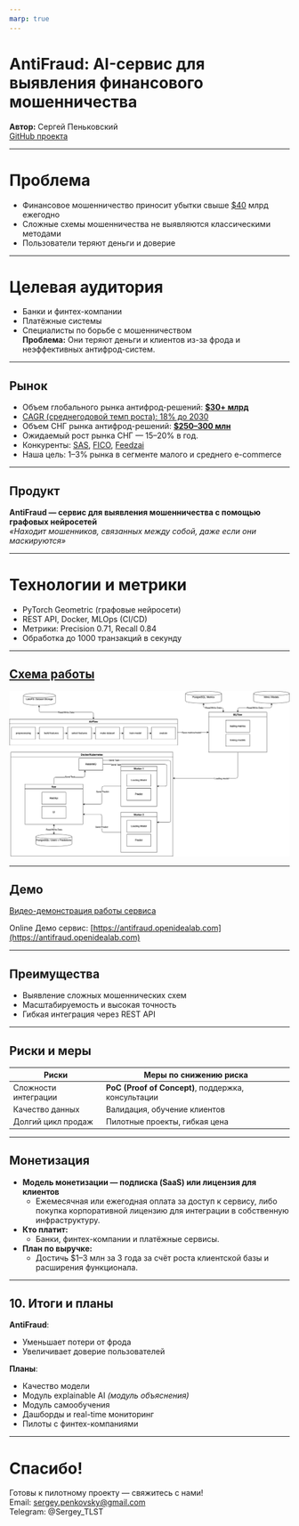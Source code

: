 ```yaml
---
marp: true
---
```


# AntiFraud: AI-сервис для выявления финансового мошенничества

**Автор:** Сергей Пеньковский  
[GitHub проекта](https://github.com/pese-git/mfdp-fin-fraud-detection-service)

---

# Проблема  
- Финансовое мошенничество приносит убытки свыше [$40](https://www.ftc.gov/news-events/news/press-releases/2025/03/new-ftc-data-show-big-jump-reported-losses-fraud-125-billion-2024) млрд ежегодно  
- Сложные схемы мошенничества не выявляются классическими методами  
- Пользователи теряют деньги и доверие

---

# Целевая аудитория  
- Банки и финтех-компании  
- Платёжные системы  
- Специалисты по борьбе с мошенничеством  
**Проблема:** Они теряют деньги и клиентов из-за фрода и неэффективных антифрод-систем.

---

## Рынок

- Объем глобального рынка антифрод-решений: **[$30+ млрд](https://market.us/report/anti-fraud-solutions-market)**
- [CAGR (среднегодовой темп роста): 18% до 2030](https://www.custommarketinsights.com/report/fraud-detection-and-prevention-market)
- Объем СНГ рынка антифрод-решений: **[$250–300 млн](https://my.idc.com/getdoc.jsp?containerId=EUR148523023)**
- Ожидаемый рост рынка СНГ — 15–20% в год.
- Конкуренты: [SAS](https://www.sas.com/en_us/home.html), [FICO](https://www.fico.com/en/products/fico-falcon-fraud-manager), [Feedzai](https://www.feedzai.com/)
- Наша цель: 1–3% рынка в сегменте малого и среднего e-commerce

---
## Продукт  
**AntiFraud — сервис для выявления мошенничества с помощью графовых нейросетей**  
*«Находит мошенников, связанных между собой, даже если они маскируются»*

---
# Технологии и метрики  
- PyTorch Geometric (графовые нейросети)  
- REST API, Docker, MLOps (CI/CD)  
- Метрики: Precision 0.71, Recall 0.84 
- Обработка до 1000 транзакций в секунду

---
## [Схема работы](https://github.com/pese-git/mfdp-fin-fraud-detection/blob/lesson07-pitch/doc/diagram.png)

![alt text](diagram.png)

---
## Демо  

[Видео-демонстрация работы сервиса](https://disk.yandex.com/d/P97VVou1wegM4g)

Online Демо сервис: [https://antifraud.openidealab.com](https://antifraud.openidealab.com)  

---
## Преимущества  
- Выявление сложных мошеннических схем  
- Масштабируемость и высокая точность  
- Гибкая интеграция через REST API  

---
## Риски и меры  
| Риски                | Меры по снижению риска                              |
| -------------------- | --------------------------------------------------- |
| Сложности интеграции | **PoC (Proof of Concept)**, поддержка, консультации |
| Качество данных      | Валидация, обучение клиентов                        |
| Долгий цикл продаж   | Пилотные проекты, гибкая цена                       |

---

## Монетизация

- **Модель монетизации — подписка (SaaS) или лицензия для клиентов**
  - Ежемесячная или ежегодная оплата за доступ к сервису, либо покупка корпоративной лицензию для интеграции в собственную инфраструктуру.
- **Кто платит:**  
  - Банки, финтех-компании и платёжные сервисы.
- **План по выручке:**  
  - Достичь $1–3 млн за 3 года за счёт роста клиентской базы и расширения функционала.

---

## 10. Итоги и планы

**AntiFraud**:
- Уменьшает потери от фрода
- Увеличивает доверие пользователей

**Планы**:
- Качество модели
- Модуль explainable AI *(модуль объяснения)*
- Модуль самообучения
- Дашборды и real-time мониторинг
- Пилоты с финтех-компаниями

---

# Спасибо!  
Готовы к пилотному проекту — свяжитесь с нами!  
Email: sergey.penkovsky@gmail.com  
Telegram: @Sergey_TLST  
